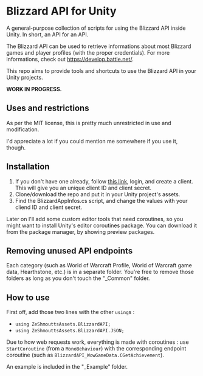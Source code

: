 # Blizzard API for Unity

A general-purpose collection of scripts for using the Blizzard API inside Unity. In short, an API for an API.

The Blizzard API can be used to retrieve informations about most Blizzard games and player profiles (with the proper credentials). For more informations, check out https://develop.battle.net/.

This repo aims to provide tools and shortcuts to use the Blizzard API in your Unity projects.

**WORK IN PROGRESS.**

## Uses and restrictions

As per the MIT license, this is pretty much unrestricted in use and modification.

I'd appreciate a lot if you could mention me somewhere if you use it, though.

## Installation

1. If you don't have one already, follow [this link](https://develop.battle.net/access/), login, and create a client. This will give you an unique client ID and client secret.
2. Clone/download the repo and put it in your Unity project's assets.
3. Find the BlizzardAppInfos.cs script, and change the values with your cliend ID and client secret.

Later on I'll add some custom editor tools that need coroutines, so you might want to install Unity's editor coroutines package. You can download it from the package manager, by showing preview packages.

## Removing unused API endpoints

Each category (such as World of Warcraft Profile, World of Warcraft game data, Hearthstone, etc.) is in a separate folder. You're free to remove those folders as long as you don't touch the "\_Common" folder.

## How to use

First off, add those two lines with the other `using`s :

- `using ZeShmouttsAssets.BlizzardAPI;`
- `using ZeShmouttsAssets.BlizzardAPI.JSON;`

Due to how web requests work, everything is made with coroutines : use `StartCoroutine` (from a `MonoBehaviour`) with the corresponding endpoint coroutine (such as `BlizzardAPI_WowGameData.CGetAchievement`).

An example is included in the "\_Example" folder.
